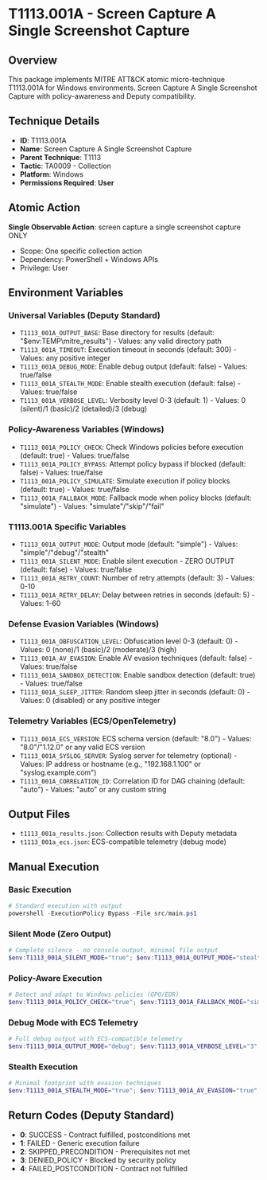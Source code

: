 # T1113.001A - Screen Capture A Single Screenshot Capture

## Overview
This package implements MITRE ATT&CK atomic micro-technique T1113.001A for Windows environments. Screen Capture A Single Screenshot Capture with policy-awareness and Deputy compatibility.

## Technique Details
- **ID**: T1113.001A
- **Name**: Screen Capture A Single Screenshot Capture
- **Parent Technique**: T1113
- **Tactic**: TA0009 - Collection
- **Platform**: Windows
- **Permissions Required**: **User**

## Atomic Action
**Single Observable Action**: screen capture a single screenshot capture ONLY
- Scope: One specific collection action
- Dependency: PowerShell + Windows APIs
- Privilege: User

## Environment Variables

### Universal Variables (Deputy Standard)
- `T1113_001A_OUTPUT_BASE`: Base directory for results (default: "$env:TEMP\mitre_results") - Values: any valid directory path
- `T1113_001A_TIMEOUT`: Execution timeout in seconds (default: 300) - Values: any positive integer
- `T1113_001A_DEBUG_MODE`: Enable debug output (default: false) - Values: true/false
- `T1113_001A_STEALTH_MODE`: Enable stealth execution (default: false) - Values: true/false
- `T1113_001A_VERBOSE_LEVEL`: Verbosity level 0-3 (default: 1) - Values: 0 (silent)/1 (basic)/2 (detailed)/3 (debug)

### Policy-Awareness Variables (Windows)
- `T1113_001A_POLICY_CHECK`: Check Windows policies before execution (default: true) - Values: true/false
- `T1113_001A_POLICY_BYPASS`: Attempt policy bypass if blocked (default: false) - Values: true/false
- `T1113_001A_POLICY_SIMULATE`: Simulate execution if policy blocks (default: true) - Values: true/false
- `T1113_001A_FALLBACK_MODE`: Fallback mode when policy blocks (default: "simulate") - Values: "simulate"/"skip"/"fail"

### T1113.001A Specific Variables
- `T1113_001A_OUTPUT_MODE`: Output mode (default: "simple") - Values: "simple"/"debug"/"stealth"
- `T1113_001A_SILENT_MODE`: Enable silent execution - ZERO OUTPUT (default: false) - Values: true/false
- `T1113_001A_RETRY_COUNT`: Number of retry attempts (default: 3) - Values: 0-10
- `T1113_001A_RETRY_DELAY`: Delay between retries in seconds (default: 5) - Values: 1-60

### Defense Evasion Variables (Windows)
- `T1113_001A_OBFUSCATION_LEVEL`: Obfuscation level 0-3 (default: 0) - Values: 0 (none)/1 (basic)/2 (moderate)/3 (high)
- `T1113_001A_AV_EVASION`: Enable AV evasion techniques (default: false) - Values: true/false
- `T1113_001A_SANDBOX_DETECTION`: Enable sandbox detection (default: true) - Values: true/false
- `T1113_001A_SLEEP_JITTER`: Random sleep jitter in seconds (default: 0) - Values: 0 (disabled) or any positive integer

### Telemetry Variables (ECS/OpenTelemetry)
- `T1113_001A_ECS_VERSION`: ECS schema version (default: "8.0") - Values: "8.0"/"1.12.0" or any valid ECS version
- `T1113_001A_SYSLOG_SERVER`: Syslog server for telemetry (optional) - Values: IP address or hostname (e.g., "192.168.1.100" or "syslog.example.com")
- `T1113_001A_CORRELATION_ID`: Correlation ID for DAG chaining (default: "auto") - Values: "auto" or any custom string

## Output Files
- `t1113_001a_results.json`: Collection results with Deputy metadata
- `t1113_001a_ecs.json`: ECS-compatible telemetry (debug mode)

## Manual Execution

### Basic Execution
```powershell
# Standard execution with output
powershell -ExecutionPolicy Bypass -File src/main.ps1
```

### Silent Mode (Zero Output)
```powershell
# Complete silence - no console output, minimal file output
$env:T1113_001A_SILENT_MODE="true"; $env:T1113_001A_OUTPUT_MODE="stealth"; powershell -ExecutionPolicy Bypass -File src/main.ps1
```

### Policy-Aware Execution
```powershell
# Detect and adapt to Windows policies (GPO/EDR)
$env:T1113_001A_POLICY_CHECK="true"; $env:T1113_001A_FALLBACK_MODE="simulate"; powershell -ExecutionPolicy Bypass -File src/main.ps1
```

### Debug Mode with ECS Telemetry
```powershell
# Full debug output with ECS-compatible telemetry
$env:T1113_001A_OUTPUT_MODE="debug"; $env:T1113_001A_VERBOSE_LEVEL="3"; $env:T1113_001A_ECS_VERSION="8.0"; powershell -ExecutionPolicy Bypass -File src/main.ps1
```

### Stealth Execution
```powershell
# Minimal footprint with evasion techniques
$env:T1113_001A_STEALTH_MODE="true"; $env:T1113_001A_AV_EVASION="true"; $env:T1113_001A_OBFUSCATION_LEVEL="2"; powershell -ExecutionPolicy Bypass -File src/main.ps1
```

## Return Codes (Deputy Standard)
- **0**: SUCCESS - Contract fulfilled, postconditions met
- **1**: FAILED - Generic execution failure
- **2**: SKIPPED_PRECONDITION - Prerequisites not met
- **3**: DENIED_POLICY - Blocked by security policy
- **4**: FAILED_POSTCONDITION - Contract not fulfilled